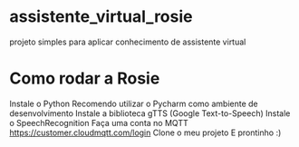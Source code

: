 # assistente_virtual_rosie
projeto simples para aplicar conhecimento de assistente virtual
# Como rodar a Rosie
Instale o Python 
Recomendo utilizar o Pycharm como ambiente de desenvolvimento
Instale a biblioteca gTTS (Google Text-to-Speech)
Instale o SpeechRecognition
Faça uma conta no MQTT https://customer.cloudmqtt.com/login
Clone o meu projeto
E prontinho :)
